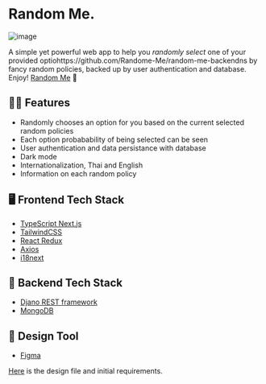 # Random Me.

![image](https://user-images.githubusercontent.com/69001162/148414469-e477156f-c207-40cc-b8e9-a4de883b3714.png)

A simple yet powerful web app to help you _randomly select_ one of your provided optiohttps://github.com/Randome-Me/random-me-backendns by fancy random policies, backed up by user authentication and database.  
Enjoy! [Random Me](https://random-me-frontend.vercel.app/) 🎉

## 👍🏻 Features
- Randomly chooses an option for you based on the current selected random policies
- Each option probabability of being selected can be seen
- User authentication and data persistance with database
- Dark mode
- Internationalization, Thai and English
- Information on each random policy

## 🖥️ Frontend Tech Stack

- [TypeScript Next.js](https://nextjs.org/)
- [TailwindCSS](https://tailwindcss.com/)
- [React Redux](https://react-redux.js.org/)
- [Axios](https://github.com/axios/axios)
- [i18next](https://www.i18next.com/)

## 📮 Backend Tech Stack

- [Djano REST framework](https://www.django-rest-framework.org/)
- [MongoDB](https://www.mongodb.com/)

## 🎨 Design Tool

- [Figma](https://www.figma.com/)

[Here](https://www.figma.com/file/6oXt6nJAuC3W2FXPS3SyNM/Random-Me-Design?node-id=0%3A1) is the design file and initial requirements.
